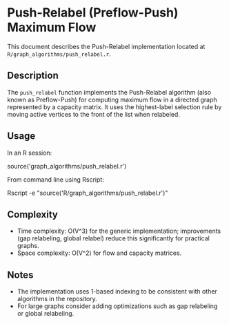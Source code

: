 # Push-Relabel (Preflow-Push) Maximum Flow

This document describes the Push-Relabel implementation located at `R/graph_algorithms/push_relabel.r`.

## Description

The `push_relabel` function implements the Push-Relabel algorithm (also known as Preflow-Push) for computing maximum flow in a directed graph represented by a capacity matrix. It uses the highest-label selection rule by moving active vertices to the front of the list when relabeled.

## Usage

In an R session:

source('graph_algorithms/push_relabel.r')

From command line using Rscript:

Rscript -e "source('R/graph_algorithms/push_relabel.r')"

## Complexity

- Time complexity: O(V^3) for the generic implementation; improvements (gap relabeling, global relabel) reduce this significantly for practical graphs.
- Space complexity: O(V^2) for flow and capacity matrices.

## Notes

- The implementation uses 1-based indexing to be consistent with other algorithms in the repository.
- For large graphs consider adding optimizations such as gap relabeling or global relabeling.
